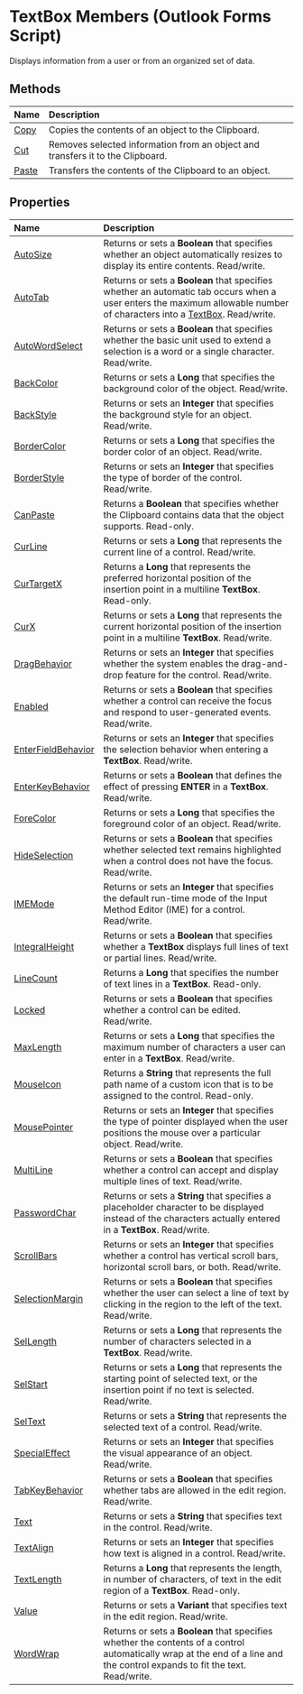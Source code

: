 
# TextBox Members (Outlook Forms Script)

Displays information from a user or from an organized set of data.


## Methods



|**Name**|**Description**|
|:-----|:-----|
| [Copy](ffcb9cb8-0735-3f54-8302-d15ef14b2c27.md)|Copies the contents of an object to the Clipboard.|
| [Cut](a2299d8f-46d5-de6c-1904-8a9eac29a649.md)|Removes selected information from an object and transfers it to the Clipboard.|
| [Paste](76187602-a0c1-4864-d800-1c95fc359cd0.md)|Transfers the contents of the Clipboard to an object.|



## Properties



|**Name**|**Description**|
|:-----|:-----|
| [AutoSize](d9ac63bf-a9ea-c00e-9b67-9cf204f4ebb1.md)|Returns or sets a  **Boolean** that specifies whether an object automatically resizes to display its entire contents. Read/write.|
| [AutoTab](4c7d917b-178b-04f2-9d9c-bf736eb9ad37.md)|Returns or sets a  **Boolean** that specifies whether an automatic tab occurs when a user enters the maximum allowable number of characters into a [TextBox](4a0e4a3d-beca-9f94-7e27-469c4bafe250.md). Read/write.|
| [AutoWordSelect](00fb7b7b-e7ab-a996-765d-04207d6ba995.md)|Returns or sets a  **Boolean** that specifies whether the basic unit used to extend a selection is a word or a single character. Read/write.|
| [BackColor](28e514ba-0bb4-496f-9405-7dd37c85023f.md)|Returns or sets a  **Long** that specifies the background color of the object. Read/write.|
| [BackStyle](b0366cbc-b44b-a5c0-f49f-4b690c8cbc2f.md)|Returns or sets an  **Integer** that specifies the background style for an object. Read/write.|
| [BorderColor](2ea6bcf2-ca1e-04cb-9ac8-4dd836a2b63e.md)|Returns or sets a  **Long** that specifies the border color of an object. Read/write.|
| [BorderStyle](c71b8117-a731-d0ab-89a7-84dd9aa089c4.md)|Returns or sets an  **Integer** that specifies the type of border of the control. Read/write.|
| [CanPaste](827fea27-a641-c232-fe94-f3d19ccc827c.md)|Returns a  **Boolean** that specifies whether the Clipboard contains data that the object supports. Read-only.|
| [CurLine](5c4470e5-f08e-291c-3f32-147ba74dd3b9.md)|Returns or sets a  **Long** that represents the current line of a control. Read/write.|
| [CurTargetX](4d5a6a33-48c4-651d-29e6-d2f27f81a8db.md)|Returns a  **Long** that represents the preferred horizontal position of the insertion point in a multiline **TextBox**. Read-only.|
| [CurX](1e367959-9f87-c79c-b816-aabf8cde2e23.md)|Returns or sets a  **Long** that represents the current horizontal position of the insertion point in a multiline **TextBox**. Read/write.|
| [DragBehavior](625ff366-65d5-0b50-bd73-420df5324fd2.md)|Returns or sets an  **Integer** that specifies whether the system enables the drag-and-drop feature for the control. Read/write.|
| [Enabled](f73d882d-f143-9d83-e10a-a4e9e47fc231.md)|Returns or sets a  **Boolean** that specifies whether a control can receive the focus and respond to user-generated events. Read/write.|
| [EnterFieldBehavior](b160b411-80b6-8731-3ee8-ac7ab889daf0.md)|Returns or sets an  **Integer** that specifies the selection behavior when entering a **TextBox**. Read/write.|
| [EnterKeyBehavior](2af4a64e-4939-ae46-0d25-67fe986d413a.md)|Returns or sets a  **Boolean** that defines the effect of pressing **ENTER** in a **TextBox**. Read/write.|
| [ForeColor](6a6fb2a7-0434-d254-b825-4ce03c2a8db8.md)|Returns or sets a  **Long** that specifies the foreground color of an object. Read/write.|
| [HideSelection](7d59098a-88c3-8086-f8ee-1d9a090865e8.md)|Returns or sets a  **Boolean** that specifies whether selected text remains highlighted when a control does not have the focus. Read/write.|
| [IMEMode](6279e6d5-b374-5e9f-880f-f468c4f97fdc.md)|Returns or sets an  **Integer** that specifies the default run-time mode of the Input Method Editor (IME) for a control. Read/write.|
| [IntegralHeight](d1ba0257-0c9e-6830-ee81-d8849c9b051a.md)|Returns or sets a  **Boolean** that specifies whether a **TextBox** displays full lines of text or partial lines. Read/write.|
| [LineCount](ac954fb1-a53c-85c4-5f62-3fe25544f41c.md)|Returns a  **Long** that specifies the number of text lines in a **TextBox**. Read-only.|
| [Locked](c4fee2bb-f608-fa77-d94e-44bbb471c85e.md)|Returns or sets a  **Boolean** that specifies whether a control can be edited. Read/write.|
| [MaxLength](4e13335e-120e-e669-181b-9cef7f42f99d.md)|Returns or sets a  **Long** that specifies the maximum number of characters a user can enter in a **TextBox**. Read/write.|
| [MouseIcon](027f1d94-9579-60e0-1c62-63e8be3a5dbe.md)|Returns a  **String** that represents the full path name of a custom icon that is to be assigned to the control. Read-only.|
| [MousePointer](b3de9942-03b2-2d5d-ebdb-233e93c63e25.md)|Returns or sets an  **Integer** that specifies the type of pointer displayed when the user positions the mouse over a particular object. Read/write.|
| [MultiLine](f42aadc5-ecd9-090b-cdf0-aba0a1a024b2.md)|Returns or sets a  **Boolean** that specifies whether a control can accept and display multiple lines of text. Read/write.|
| [PasswordChar](f9f80fb8-3c93-86fa-c717-e3bf4bde29fd.md)|Returns or sets a  **String** that specifies a placeholder character to be displayed instead of the characters actually entered in a **TextBox**. Read/write.|
| [ScrollBars](ef258f24-df52-bdf5-6c1e-04b8b41d4c7f.md)|Returns or sets an  **Integer** that specifies whether a control has vertical scroll bars, horizontal scroll bars, or both. Read/write.|
| [SelectionMargin](afa418ab-4da0-df67-5545-dc4633e057e4.md)|Returns or sets a  **Boolean** that specifies whether the user can select a line of text by clicking in the region to the left of the text. Read/write.|
| [SelLength](97d11d04-a1d9-4251-01fc-a64f6d1293ee.md)|Returns or sets a  **Long** that represents the number of characters selected in a **TextBox**. Read/write.|
| [SelStart](a650448b-694d-3ba6-dbac-3b6890589cd3.md)|Returns or sets a  **Long** that represents the starting point of selected text, or the insertion point if no text is selected. Read/write.|
| [SelText](d9da2959-234d-dd34-cb7f-d918c23e2748.md)|Returns or sets a  **String** that represents the selected text of a control. Read/write.|
| [SpecialEffect](b7365d4e-c25d-9fa6-c088-0cc5bb6bb200.md)|Returns or sets an  **Integer** that specifies the visual appearance of an object. Read/write.|
| [TabKeyBehavior](5b8bdc3c-9000-a7fd-af39-743cc117e02d.md)|Returns or sets a  **Boolean** that specifies whether tabs are allowed in the edit region. Read/write.|
| [Text](fbd89972-8313-b21a-dbe5-f03b093c9ff4.md)|Returns or sets a  **String** that specifies text in the control. Read/write.|
| [TextAlign](6e6e9afb-6eac-01cb-9185-ed6317e93991.md)|Returns or sets an  **Integer** that specifies how text is aligned in a control. Read/write.|
| [TextLength](7c9ef3fe-91c4-78f5-b93d-ea5a8892b0ad.md)|Returns a  **Long** that represents the length, in number of characters, of text in the edit region of a **TextBox**. Read-only.|
| [Value](be7ca611-06df-398c-0ad9-9e0c2815c7e1.md)|Returns or sets a  **Variant** that specifies text in the edit region. Read/write.|
| [WordWrap](fb50b340-9fe7-17b5-4f5f-d2fdd266f37d.md)|Returns or sets a  **Boolean** that specifies whether the contents of a control automatically wrap at the end of a line and the control expands to fit the text. Read/write.|


